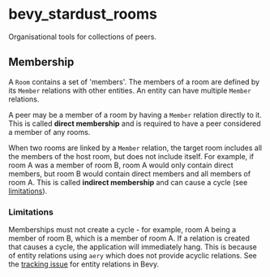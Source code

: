 # bevy_stardust_rooms
Organisational tools for collections of peers.

## Membership
A `Room` contains a set of 'members'. The members of a room are defined by its `Member` relations with other entities. An entity can have multiple `Member` relations.

A peer may be a member of a room by having a `Member` relation directly to it. This is called **direct membership** and is required to have a peer considered a member of any rooms.

When two rooms are linked by a `Member` relation, the target room includes all the members of the host room, but does not include itself. For example, if room A was a member of room B, room A would only contain direct members, but room B would contain direct members and all members of room A. This is called **indirect membership** and can cause a cycle (see [limitations](#limitations)).

### Limitations
Memberships must not create a cycle - for example, room A being a member of room B, which is a member of room A. If a relation is created that causes a cycle, the application will immediately hang. This is because of entity relations using `aery` which does not provide acyclic relations. See the [tracking issue](https://github.com/bevyengine/bevy/issues/3742) for entity relations in Bevy.